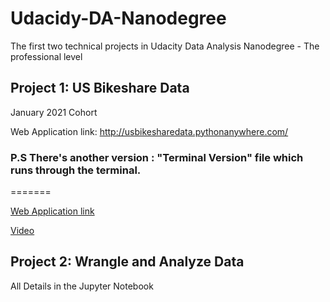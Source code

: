 # Udacidy-DA-Nanodegree
The first two technical projects in Udacity Data Analysis Nanodegree - The professional level

## Project 1: US Bikeshare Data

January 2021 Cohort

Web Application link: http://usbikesharedata.pythonanywhere.com/

### P.S There's another version : "Terminal Version" file which runs through the terminal.
=======

[Web Application link](http://usbikesharedata.pythonanywhere.com/)

[Video](https://www.youtube.com/watch?v=FxI24sJoJsU)

## Project 2: Wrangle and Analyze Data

All Details in the Jupyter Notebook
